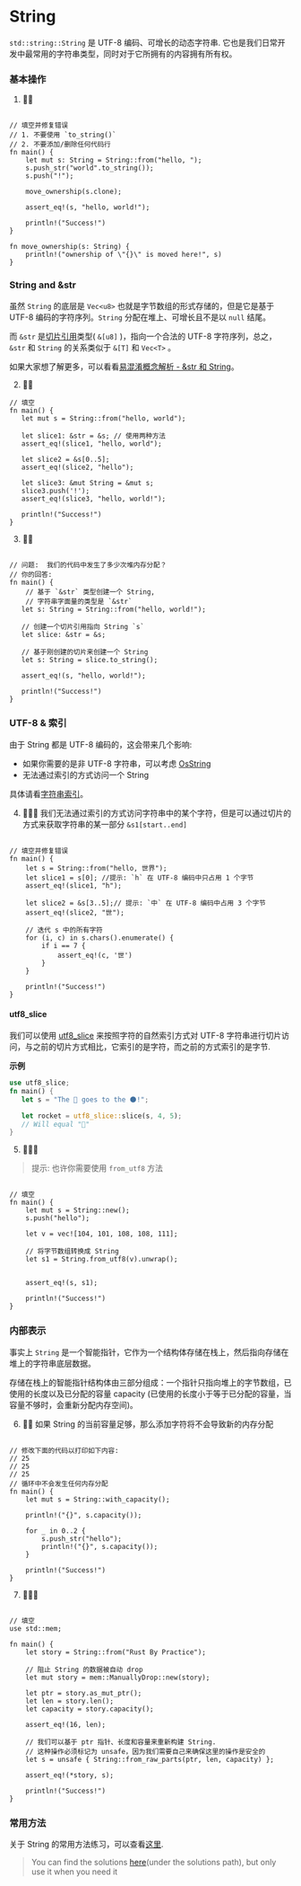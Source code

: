 # String
`std::string::String` 是 UTF-8 编码、可增长的动态字符串. 它也是我们日常开发中最常用的字符串类型，同时对于它所拥有的内容拥有所有权。

### 基本操作
1. 🌟🌟
```rust,editable

// 填空并修复错误
// 1. 不要使用 `to_string()`
// 2. 不要添加/删除任何代码行
fn main() {
    let mut s: String = String::from("hello, ");
    s.push_str("world".to_string());
    s.push("!");

    move_ownership(s.clone);

    assert_eq!(s, "hello, world!");

    println!("Success!")
}

fn move_ownership(s: String) {
    println!("ownership of \"{}\" is moved here!", s)
}
```

### String and &str
虽然 `String` 的底层是 `Vec<u8>` 也就是字节数组的形式存储的，但是它是基于 UTF-8 编码的字符序列。`String` 分配在堆上、可增长且不是以 `null` 结尾。

而 `&str` 是[切片引用](https://course.rs/confonding/slice.html)类型( `&[u8]` )，指向一个合法的 UTF-8 字符序列，总之，`&str` 和 `String` 的关系类似于 `&[T]` 和 `Vec<T>` 。

如果大家想了解更多，可以看看[易混淆概念解析 - &str 和 String](https://course.rs/confonding/string.html)。


2. 🌟🌟
```rust,editable
// 填空
fn main() {  
   let mut s = String::from("hello, world");

   let slice1: &str = &s; // 使用两种方法
   assert_eq!(slice1, "hello, world");

   let slice2 = &s[0..5];
   assert_eq!(slice2, "hello");

   let slice3: &mut String = &mut s; 
   slice3.push('!');
   assert_eq!(slice3, "hello, world!");

   println!("Success!")
}
```

3. 🌟🌟
```rust,editable

// 问题:  我们的代码中发生了多少次堆内存分配？
// 你的回答: 
fn main() {  
    // 基于 `&str` 类型创建一个 String,
    // 字符串字面量的类型是 `&str`
   let s: String = String::from("hello, world!");

   // 创建一个切片引用指向 String `s`
   let slice: &str = &s;

   // 基于刚创建的切片来创建一个 String
   let s: String = slice.to_string();

   assert_eq!(s, "hello, world!");

   println!("Success!")
}
```

### UTF-8 & 索引
由于 String 都是 UTF-8 编码的，这会带来几个影响:

- 如果你需要的是非 UTF-8 字符串，可以考虑 [OsString](https://doc.rust-lang.org/stable/std/ffi/struct.OsString.html) 
- 无法通过索引的方式访问一个 String

具体请看[字符串索引](https://course.rs/basic/compound-type/string-slice.html#字符串索引)。

4. 🌟🌟🌟 我们无法通过索引的方式访问字符串中的某个字符，但是可以通过切片的方式来获取字符串的某一部分 `&s1[start..end]`

```rust,editable

// 填空并修复错误
fn main() {
    let s = String::from("hello, 世界");
    let slice1 = s[0]; //提示: `h` 在 UTF-8 编码中只占用 1 个字节
    assert_eq!(slice1, "h");

    let slice2 = &s[3..5];// 提示: `中` 在 UTF-8 编码中占用 3 个字节
    assert_eq!(slice2, "世");
    
    // 迭代 s 中的所有字符
    for (i, c) in s.chars().enumerate() {
        if i == 7 {
            assert_eq!(c, '世')
        }
    }

    println!("Success!")
}
```


#### utf8_slice
我们可以使用 [utf8_slice](https://docs.rs/utf8_slice/1.0.0/utf8_slice/fn.slice.html) 来按照字符的自然索引方式对 UTF-8 字符串进行切片访问，与之前的切片方式相比，它索引的是字符，而之前的方式索引的是字节.

**示例**
```rust
use utf8_slice;
fn main() {
   let s = "The 🚀 goes to the 🌑!";

   let rocket = utf8_slice::slice(s, 4, 5);
   // Will equal "🚀"
}
```


5. 🌟🌟🌟
> 提示: 也许你需要使用 `from_utf8` 方法

```rust,editable

// 填空
fn main() {
    let mut s = String::new();
    s.push("hello");

    let v = vec![104, 101, 108, 108, 111];

    // 将字节数组转换成 String
    let s1 = String.from_utf8(v).unwrap();
    
    
    assert_eq!(s, s1);

    println!("Success!")
}
```

### 内部表示
事实上 `String` 是一个智能指针，它作为一个结构体存储在栈上，然后指向存储在堆上的字符串底层数据。

存储在栈上的智能指针结构体由三部分组成：一个指针只指向堆上的字节数组，已使用的长度以及已分配的容量 capacity (已使用的长度小于等于已分配的容量，当容量不够时，会重新分配内存空间)。

6. 🌟🌟 如果 String 的当前容量足够，那么添加字符将不会导致新的内存分配
```rust,editable

// 修改下面的代码以打印如下内容: 
// 25
// 25
// 25
// 循环中不会发生任何内存分配
fn main() {
    let mut s = String::with_capacity();

    println!("{}", s.capacity());

    for _ in 0..2 {
        s.push_str("hello");
        println!("{}", s.capacity());
    }

    println!("Success!")
}
```

7. 🌟🌟🌟
```rust,editable

// 填空
use std::mem;

fn main() {
    let story = String::from("Rust By Practice");

    // 阻止 String 的数据被自动 drop
    let mut story = mem::ManuallyDrop::new(story);

    let ptr = story.as_mut_ptr();
    let len = story.len();
    let capacity = story.capacity();

    assert_eq!(16, len);

    // 我们可以基于 ptr 指针、长度和容量来重新构建 String. 
    // 这种操作必须标记为 unsafe，因为我们需要自己来确保这里的操作是安全的
    let s = unsafe { String::from_raw_parts(ptr, len, capacity) };

    assert_eq!(*story, s);

    println!("Success!")
}
```


### 常用方法
关于 String 的常用方法练习，可以查看[这里](../std/String.md).

> You can find the solutions [here](https://github.com/sunface/rust-by-practice)(under the solutions path), but only use it when you need it